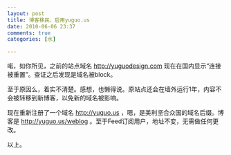 ```yaml
---
layout: post
title: 博客移民，启用yuguo.us
date: 2010-06-06 23:37
comments: true
categories: [水]

---
```


喏，如你所见，之前的站点域名 http://yuguodesign.com 现在在国内显示“连接被重置”。查证之后发现是域名被block。

至于原因么，着实不清楚。感想，也懒得说。原站点还会在墙外运行1年，内容不会被转移到新博客，以免新的域名被影响。

现在重新注册了一个域名 http://yuguo.us ，嗯，是美利坚合众国的域名后缀。博客是 http://yuguo.us/weblog 。至于Feed订阅用户，地址不变，无需做任何更改。

以上。

